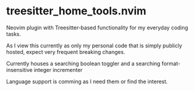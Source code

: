# treesitter_home_tools.nvim
Neovim plugin with Treesitter-based functionality for my everyday coding tasks.

As I view this currently as only my personal code that is simply publicly hosted, expect very frequent breaking changes.

Currently houses a searching boolean toggler and a searching format-insensitive integer incrementer

Language support is comming as I need them or find the interest.
